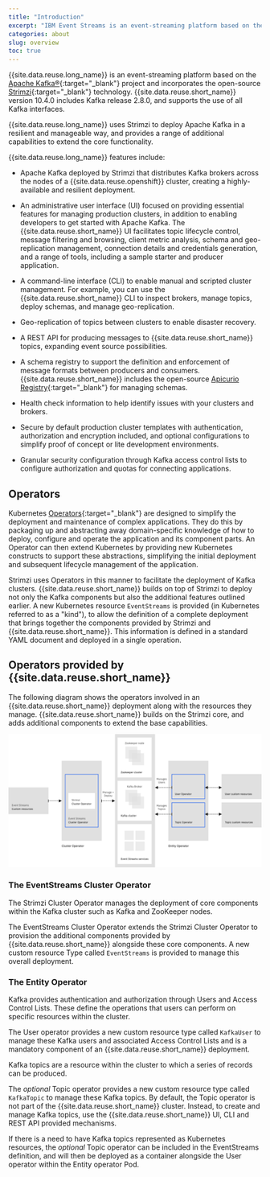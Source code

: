 ```yaml
---
title: "Introduction"
excerpt: "IBM Event Streams is an event-streaming platform based on the open-source Apache Kafka® project."
categories: about
slug: overview
toc: true
---
```




{{site.data.reuse.long_name}} is an event-streaming platform based on the [Apache Kafka®](https://kafka.apache.org/){:target="_blank"} project and incorporates the open-source [Strimzi](https://strimzi.io){:target="_blank"} technology. {{site.data.reuse.short_name}} version 10.4.0 includes Kafka release 2.8.0, and supports the use of all Kafka interfaces.

{{site.data.reuse.long_name}} uses Strimzi to deploy Apache Kafka in a resilient and manageable way, and provides a range of additional capabilities to extend the core functionality.

{{site.data.reuse.long_name}} features include:

- Apache Kafka deployed by Strimzi that distributes Kafka brokers across the nodes of a {{site.data.reuse.openshift}} cluster, creating a highly-available and resilient deployment.

- An administrative user interface (UI) focused on providing essential features for managing production clusters, in addition to enabling developers to get started with Apache Kafka. The {{site.data.reuse.short_name}} UI facilitates topic lifecycle control, message filtering and browsing, client metric analysis, schema and geo-replication management, connection details and credentials generation, and a range of tools, including a sample starter and producer application.

- A command-line interface (CLI) to enable manual and scripted cluster management. For example, you can use the {{site.data.reuse.short_name}} CLI to inspect brokers, manage topics, deploy schemas, and manage geo-replication.

- Geo-replication of topics between clusters to enable disaster recovery.

- A REST API for producing messages to {{site.data.reuse.short_name}} topics, expanding event source possibilities.

- A schema registry to support the definition and enforcement of message formats between producers and consumers. {{site.data.reuse.short_name}} includes the open-source [Apicurio Registry](https://www.apicur.io/registry/docs/apicurio-registry/index.html){:target="_blank"} for managing schemas.

- Health check information to help identify issues with your clusters and brokers.

- Secure by default production cluster templates with authentication, authorization and encryption included, and optional configurations to simplify proof of concept or lite development environments.

- Granular security configuration through Kafka access control lists to configure authorization and quotas for connecting applications.


## Operators

Kubernetes [Operators](https://kubernetes.io/docs/concepts/extend-kubernetes/operator/){:target="_blank"} are designed to simplify the deployment and maintenance of complex applications. They do this by packaging up and abstracting away domain-specific knowledge of how to deploy, configure and operate the application and its component parts. An Operator can then extend Kubernetes by providing new Kubernetes constructs to support these abstractions, simplifying the initial deployment and subsequent lifecycle management of the application.

Strimzi uses Operators in this manner to facilitate the deployment of Kafka clusters. {{site.data.reuse.short_name}} builds on top of Strimzi to deploy not only the Kafka components but also the additional features outlined earlier. A new Kubernetes resource `EventStreams` is provided (in Kubernetes referred to as a "kind"), to allow the definition of a complete deployment that brings together the components provided by Strimzi and {{site.data.reuse.short_name}}. This information is defined in a standard YAML document and deployed in a single operation.


## Operators provided by {{site.data.reuse.short_name}}

The following diagram shows the operators involved in an {{site.data.reuse.short_name}} deployment along with the resources they manage. {{site.data.reuse.short_name}} builds on the Strimzi core, and adds additional components to extend the base capabilities.

![EventStreams Operator diagram.](../../images/operator_structure.png "Diagram that shows the operators involved in an {{site.data.reuse.short_name}} deployment.")

### The EventStreams Cluster Operator

The Strimzi Cluster Operator manages the deployment of core components within the Kafka cluster such as Kafka and ZooKeeper nodes.

The EventStreams Cluster Operator extends the Strimzi Cluster Operator to provision the additional components provided by  {{site.data.reuse.short_name}} alongside these core components. A new custom resource Type called `EventStreams` is provided to manage this overall deployment.

### The Entity Operator

Kafka provides authentication and authorization through Users and Access Control Lists. These define the operations that users can perform on specific resources within the cluster.

The User operator provides a new custom resource type called `KafkaUser` to manage these Kafka users and associated Access Control Lists and is a mandatory component of an {{site.data.reuse.short_name}} deployment.

Kafka topics are a resource within the cluster to which a series of records can be produced.

The _optional_ Topic operator provides a new custom resource type called `KafkaTopic` to manage these Kafka topics. By default, the Topic operator is not part of the {{site.data.reuse.short_name}} cluster. Instead, to create and manage Kafka topics, use the {{site.data.reuse.short_name}} UI, CLI and REST API provided mechanisms.

If there is a need to have Kafka topics represented as Kubernetes resources, the _optional_ Topic operator can be included in the EventStreams definition, and will then be deployed as a container alongside the User operator within the Entity operator Pod.
